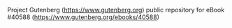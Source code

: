 Project Gutenberg (https://www.gutenberg.org) public repository for eBook #40588 (https://www.gutenberg.org/ebooks/40588)
